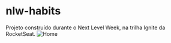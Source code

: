# nlw-habits
Projeto construído durante o Next Level Week, na trilha Ignite da RocketSeat.
![Home](https://user-images.githubusercontent.com/79213268/214311870-9791c06c-e085-45a3-b693-d041435229d7.png)

